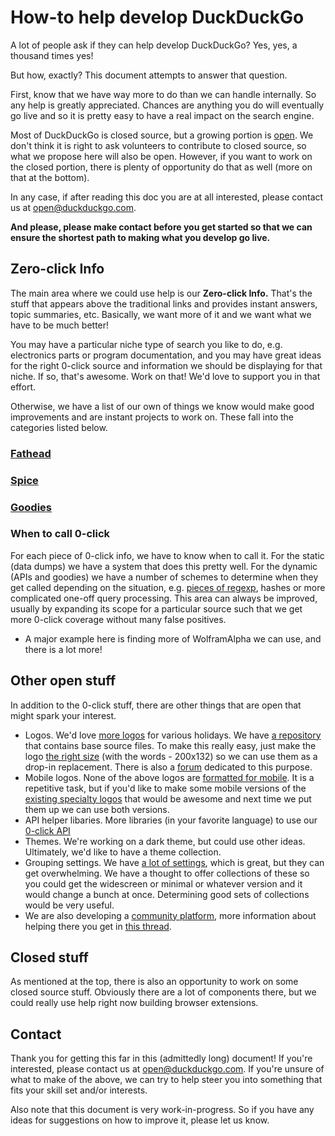 # How-to help develop DuckDuckGo

A lot of people ask if they can help develop DuckDuckGo? Yes, yes, a thousand times yes! 

But how, exactly?  This document attempts to answer that question.

First, know that we have way more to do than we can handle internally. So any help is greatly appreciated. Chances are anything you do will eventually go live and so it is pretty easy to have a real impact on the search engine.

Most of DuckDuckGo is closed source, but a growing portion is [open](http://github.com/duckduckgo). We don't think it is right to ask volunteers to contribute to closed source, so what we propose here will also be open. However, if you want to work on the closed portion, there is plenty of opportunity do that as well (more on that at the bottom).

In any case, if after reading this doc you are at all interested, please contact us at open@duckduckgo.com. 

**And please, please make contact before you get started so that we can ensure the shortest path to making what you develop go live.**

## Zero-click Info

The main area where we could use help is our **Zero-click Info.** That's the stuff that appears above the traditional links and provides instant answers, topic summaries, etc. Basically, we want more of it and we want what we have to be much better!

You may have a particular niche type of search you like to do, e.g. electronics parts or program documentation, and you may have great ideas for the right 0-click source and information we should be displaying for that niche. If so, that's awesome. Work on that! We'd love to support you in that effort.

Otherwise, we have a list of our own of things we know would make good improvements and are instant projects to work on. These fall into the categories listed below.

### [Fathead](https://github.com/duckduckgo/duckduckgo/wiki/Fathead)

### [Spice](https://github.com/duckduckgo/duckduckgo/wiki/Spice)

### [Goodies](https://github.com/duckduckgo/duckduckgo/wiki/Goodies)

### When to call 0-click

For each piece of 0-click info, we have to know when to call it. For the static (data dumps) we have a system that does this pretty well. For the dynamic (APIs and goodies) we have a number of schemes to determine when they get called depending on the situation, e.g. [pieces of regexp](https://duckduckgo.com/walpha.html), hashes or more complicated one-off query processing. This area can always be improved, usually by expanding its scope for a particular source such that we get more 0-click coverage without many false positives.

 * A major example here is finding more of WolframAlpha we can use, and there is a lot more!

## Other open stuff

In addition to the 0-click stuff, there are other things that are open that might spark your interest.

 * Logos. We'd love [more logos](http://duckduckgo.com/logos.html) for various holidays. We have [a repository](https://github.com/duckduckgo/logos) that contains base source files. To make this really easy, just make the logo [the right size](http://duckduckgo.com/nduck.v104.png) (with the words - 200x132) so we can use them as a drop-in replacement. There is also a [forum](https://duck.co/#Forum/duckduckgo-graphics) dedicated to this purpose.
 * Mobile logos. None of the above logos are [formatted for mobile](http://duckduckgo.com/nduck.v105.mobile.png). It is a repetitive task, but if you'd like to make some mobile versions of the [existing specialty logos](http://duckduckgo.com/logos.html) that would be awesome and next time we put them up we can use both versions.
 * API helper libaries. More libraries (in your favorite language) to use our [0-click API](http://api.duckduckgo.com/)
 * Themes. We're working on a dark theme, but could use other ideas. Ultimately, we'd like to have a theme collection.
 * Grouping settings. We have [a lot of settings](http://duckduckgo.com/settings.html), which is great, but they can get overwhelming. We have a thought to offer collections of these so you could get the widescreen or minimal or whatever version and it would change a bunch at once. Determining good sets of collections would be very useful.
 * We are also developing a [community platform](http://github.com/duckduckgo/community-platform), more information about helping there you get in [this thread](https://duck.co/topic/duckduckgo-community-and-42).

## Closed stuff

As mentioned at the top, there is also an opportunity to work on some closed source stuff. Obviously there are a lot of components there, but we could really use help right now building browser extensions.

## Contact

Thank you for getting this far in this (admittedly long) document! If you're interested, please contact us at open@duckduckgo.com. If you're unsure of what to make of the above, we can try to help steer you into something that fits your skill set and/or interests.

Also note that this document is very work-in-progress. So if you have any ideas for suggestions on how to improve it, please let us know.